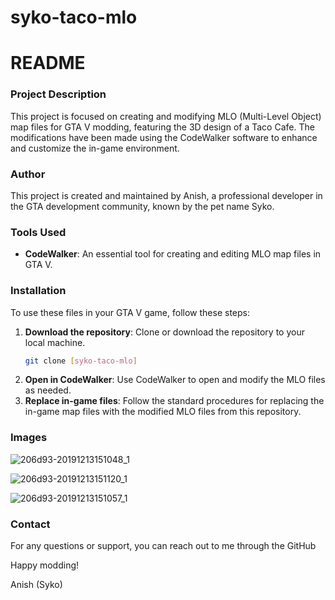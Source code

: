 # syko-taco-mlo

# README

### Project Description

This project is focused on creating and modifying MLO (Multi-Level Object) map files for GTA V modding, featuring the 3D design of a Taco Cafe. The modifications have been made using the CodeWalker software to enhance and customize the in-game environment.

### Author

This project is created and maintained by Anish, a professional developer in the GTA development community, known by the pet name Syko.

### Tools Used

- **CodeWalker**: An essential tool for creating and editing MLO map files in GTA V.

### Installation

To use these files in your GTA V game, follow these steps:

1. **Download the repository**: Clone or download the repository to your local machine.
   ```sh
   git clone [syko-taco-mlo]
   ```
2. **Open in CodeWalker**: Use CodeWalker to open and modify the MLO files as needed.
3. **Replace in-game files**: Follow the standard procedures for replacing the in-game map files with the modified MLO files from this repository.

### Images
![206d93-20191213151048_1](https://github.com/user-attachments/assets/a185b3e3-4af0-4e3f-b84b-b5966199412a)

![206d93-20191213151120_1](https://github.com/user-attachments/assets/0f9e6365-fafb-4b3b-affb-2a1389a01d9c)

![206d93-20191213151057_1](https://github.com/user-attachments/assets/d702d661-fc57-42c1-b599-8f50f4011c09)


### Contact

For any questions or support, you can reach out to me through the GitHub

Happy modding!

Anish (Syko)
